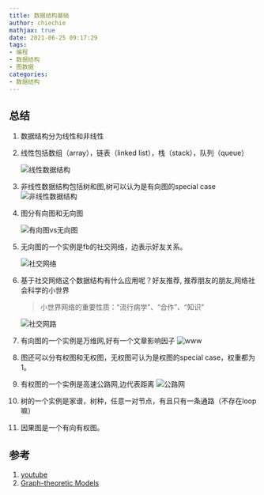 ```yaml
---
title: 数据结构基础
author: chiechie
mathjax: true
date: 2021-06-25 09:17:29
tags:
- 编程
- 数据结构
- 图数据
categories: 
- 数据结构
---
```



## 总结 

1. 数据结构分为线性和非线性
2. 线性包括数组（array），链表（linked list），栈（stack），队列（queue）
   
    ![线性数据结构](b3728c27302a8548fe9e8a87e619ca83.png)
   
3. 非线性数据结构包括树和图,树可以认为是有向图的special case
    ![非线性数据结构](e6d5a8d9a75587abe612dfef9abffc01.png)
   
4. 图分有向图和无向图
   
    ![有向图vs无向图](18c651092d22c7204021d10a5a79b0ff.png)
5. 无向图的一个实例是fb的社交网络，边表示好友关系。
   
    ![社交网络](f3fc896014d62fb1ec1c96c93210f7ff.png)
6. 基于社交网络这个数据结构有什么应用呢？好友推荐, 推荐朋友的朋友,网络社会科学的小世界

    > 小世界网络的重要性质：“流行病学”、“合作”、“知识”

    ![社交网路](d5fe57a166d6f2ee93457d0ea4b54cef0.png)

7. 有向图的一个实例是万维网,好有一个文章影响因子
    ![www](b9b97250ce6e998045dcbb0d5b379724.png)

8. 图还可以分有权图和无权图，无权图可认为是权图的special case，权重都为1。
9. 有权图的一个实例是高速公路网,边代表距离
    ![公路网](5b81b50b2d2b048ed3188b71af85a02f.png)
10. 树的一个实例是家谱，树种，任意一对节点，有且只有一条通路（不存在loop嘛）
11. 因果图是一个有向有权图。


## 参考

1. [youtube](https://www.youtube.com/watch?v=gXgEDyodOJU)
2. [Graph-theoretic Models](https://www.youtube.com/watch?v=V_TulH374hw)